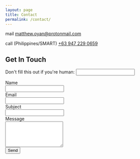 ```yaml
---
layout: page
title: Contact
permalink: /contact/
---
```


<link rel="stylesheet" href="https://fonts.googleapis.com/css2?family=Material+Symbols+Outlined:opsz,wght,FILL,GRAD@20..48,100..700,0..1,-50..200" />
<link rel="stylesheet" href="{{ '/assets/main.css' | relative_url }}">
<link rel="stylesheet" href="{{ '/assets/custom_styles.css' | relative_url }}">

<div class="contact-info">
  <p>
      <span class="material-symbols-outlined"> mail </span>
      <a href="mailto:matthew.oyan@protonmail.com">matthew.oyan@protonmail.com</a>
  </p>

  <p>
      <span class="material-symbols-outlined">call</span>
      (Philippines/SMART) <a href="tel:+639472290659">+63 947 229 0659</a>
  </p>
</div>

<div class="contact-form">
  <h2>Get In Touch</h2>
  <form name="contact" method="POST" data-netlify="true" netlify-honeypot="bot-field" action="{{ '/success/' | relative_url }}">
    <input type="hidden" name="form-name" value="contact" />
    <input type="hidden" name="subject" value="[%{subject}] Message from %{name}" />
    <p class="hidden">
        <label>Don't fill this out if you're human: <input name="bot-field" /></label>
    </p>
    <div class="form-group">
      <label for="name">Name</label>
      <br>
      <input type="text" name="name" id="name" required>
    </div>
    <div class="form-group">
      <label for="email">Email</label>
      <br>
      <input type="email" name="email" id="email" required>
    </div>
    <div class="form-group">
      <label for="subject">Subject</label>
      <br>
      <input type="text" name="subject" id="subject" required>
    </div>
    <div class="form-group">
      <label for="message">Message</label>
      <br>
      <textarea name="message" id="message" rows="5" required></textarea>
    </div>
    <button type="submit">Send</button>
  </form>
</div>